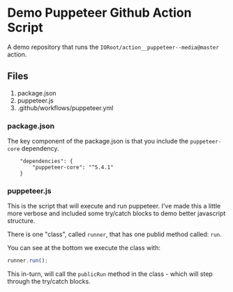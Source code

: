 # Demo Puppeteer Github Action Script

A demo repository that runs the `IORoot/action__puppeteer--media@master` action.

## Files

1. package.json
2. puppeteer.js
3. .github/workflows/puppeteer.yml

### package.json

The key component of the package.json is that you include the `puppeteer-core` dependency.

```
    "dependencies": {
        "puppeteer-core": "^5.4.1"
    }
```

### puppeteer.js

This is the script that will execute and run puppeteer. I've made this a little more verbose and included some
try/catch blocks to demo better javascript structure.

There is one "class", called `runner`, that has one publid method called: `run`.

You can see at the bottom we execute the class with:
```javascript
runner.run();
```

This in-turn, will call the `publicRun` method in the class - which will step through the try/catch blocks.